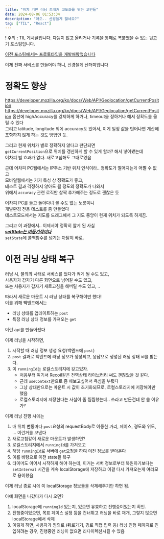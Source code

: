 ```yaml
---
title: "위치 기반 러닝 트래커 고도화를 위한 고민들"
date: 2024-08-06 01:53:34
description: "아오.. 신경쓸게 많네요?"
tag: ["TIL", "React"]
---
```


! 주의 : TIL 게시글입니다. 다듬지 않고 올리거나 기록을 통째로 복붙했을 수 있는 뒷고기 포스팅입니다.

[이전 포스팅에서는 프로토타입을 개발해봤었습니다](https://sungpaks.github.io/til/geolocation-based-running-tracker-prototype/)

이제 진짜 서비스를 만들어야 하니, 신경쓸게 산더미입니다

# 정확도 향상

https://developer.mozilla.org/ko/docs/Web/API/Geolocation/getCurrentPosition
https://developer.mozilla.org/ko/docs/Web/API/Geolocation/getCurrentPosition
옵션에 highAccuracy를 강제하게 하거나, timeout을 정하거나 해서 정확도를 올릴 수 있다  
그리고 latitude, longitude 외에 accuracy도 있어서, 이게 일정 값을 벗어나면 계산에 포함하지 않게 하는 것도 방법인 듯.

그리고 현재 위치가 별로 정확하지 않다고 판단되면  
`getCurrentPosition`으로 위치를 갱신하게 할 수 있게 할까? 해서 넣어봤는데  
어차피 별 효과가 없다. 새로고침해도 그대로였음

근데 어차피 PC웹에서는 IP주소 기반 위치 인식이라.. 정확도가 떨어지는게 어쩔 수 없고  
모바일웹에서는 기기 특성 상 정확도가 좋고,  
테스트 결과 걱정하지 않아도 될 정도의 정확도가 나와서  
위에서 `accuracy` 관련 로직만 살짝 추가해주는 정도로 괜찮은 듯

어차피 PC를 들고 돌아다녀 볼 수도 없는 노릇이니  
개발환경 전용 테스트를 좀 만들었다  
테스트모드에서는 지도를 드래그해서 그 지도 중앙이 현재 위치가 되도록 하게끔.

그리고 이 과정에서.. 이제서야 정확히 알게 된 사실  
[**_setState는 비동기적이다_**](https://www.dhiwise.com/post/guide-to-state-management-with-react-setstate-callback)  
`setState`에 콜백함수를 넘기는 까닭이 바로.

# 이전 러닝 상태 복구

러닝 시, 불의의 사태로 서비스를 껐다가 켜게 될 수도 있고,  
사용자가 갑자기 다른 화면으로 넘어갈 수도 있고,  
또는 사용자가 갑자기 새로고침을 해버릴 수도 있고, ..

따라서 새로운 마운트 시 러닝 상태를 복구해야만 했다!  
이를 위해 백엔드에서는

- 러닝 상태를 업데이트하는 `post`
- 특정 러닝 상태 정보를 가져오는 `get`

이런 api를 만들어줬다

이제 러닝을 시작하면,

1. 시작할 때 러닝 정보 생성 요청(백엔드에 `post`)
2. `post` 결과로 백엔드에 러닝 정보가 생성되고, 응답으로 생성된 러닝 상태 id를 받는다.
3. 이 `runningId`는 로컬스토리지에 갖고있자.
   - 처음부터 여기서 Recoil같은 전역상태 라이브러리 써도 괜찮았을 것 같다.
   - 근데 `useContext`만으로 좀 해보고싶어서 욕심을 부렸다
   - 그냥 상태만으로는 마운트 시 값이 초기화되므로, 로컬스토리지에 저장해야만 했음
   - 로컬스토리지에 저장한다는 사실이 좀 찜찜했는데.. 쓰라고 만든건데 안 쓸 이유가?

이제 러닝 진행 시에는

1. 매 위치 변동마다 `post`요청의 requestBody로 이동한 거리, 페이스, 경도와 위도, ... 이런거를 보낸다
2. 새로고침같이 새로운 마운트가 발생하면?
3. 로컬스토리지에서 `runningId`를 가져오고
4. 해당 `runningId`로 서버에 `get`요청을 하여 이전 정보를 받아온다
5. 이를 바탕으로 이전 state들 복구
6. 타이머도 이어서 시작하게 해야 하는데, 이거는 서버 정보로부터 복원하기보다는 `setInterval` 시간을 계속 localStorage에 저장하고 이걸 다시 가져오는게 여러모로 용이했음

이제 러닝 종료 시에 이 localStorage 정보들을 삭제해주기만 하면 됨.

아예 화면을 나갔다가 다시 오면?

1. localStorage에 `runningId` 있는지, 있으면 유효하고 진행중이었는지 확인.
2. 진행중이었으면, 목표 페이스 설정 등을 건너뛰고 러닝을 바로 재개, 그렇지 않으면 localStorage에서 삭제
3. 이렇게 하면, 사용자가 임의로 (뒤로가기, 경로 직접 입력 등) 러닝 진행 페이지로 진입하려는 경우, 진행중인 러닝이 없으면 리다이렉션시킬 수 있음
